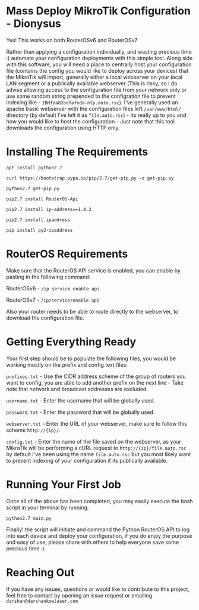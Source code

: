 # Mass Deploy MikroTik Configuration - Dionysus

Yes! This works on both RouterOSv6 and RouterOSv7

Rather than applying a configuration individually, and wasting precious time :) automate your configuration deployments with this simple tool. Along side with this software, you will need a place to centrally host your configuration file (contains the config you would like to deploy across your devices) that the MikroTik will import, generally either a local webserver on your local LAN segment or a publically available webserver (This is risky, so I do advise allowing access to the configuration file from your network only or use some random string prepended to the configration file to prevent indexing like - `IBHfda82odfafnda-ntp.auto.rsc`). I've generally used an apache basic webserver with the configuration files left `/var/www/html/` directory (by default I've left it as `file.auto.rsc`) - Its really up to you and how you would like to host the configuration - Just note that this tool downloads the configuration using HTTP only.


# Installing The Requirements

`apt install python2.7`

`curl https://bootstrap.pypa.io/pip/2.7/get-pip.py -o get-pip.py`

`python2.7 get-pip.py`

`pip2.7 install RouterOS-Api`

`pip2.7 install ip-address==1.4.2`

`pip2.7 install ipaddress`

`pip install py2-ipaddress`


# RouterOS Requirements

Make sure that the RouterOS API service is enabled, you can enable by pasting in the following command:

RouterOSv6 - `/ip service enable api`

RouterOSv7 - `/ip/service/enable api`

Also your router needs to be able to route directly to the webserver, to download the configuration file.


# Getting Everything Ready

Your first step should be to populate the following files, you would be working mostly on the prefix and config text files: 

`prefixes.txt` - Use the CIDR address scheme of the group of routers you want to config, you are able to add another prefix on the next line - Take note that network and broadcast addresses are excluded.

`username.txt` - Enter the username that will be globally used.

`password.txt` - Enter the password that will be globally used.

`webserver.txt` - Enter the URL of your webserver, make sure to follow this scheme `http://{ip}/`.

`config.txt` - Enter the name of the file saved on the webserver, as your MikroTik will be performing a cURL request to `http://{ip}/file.auto.rsc` by default I've been using the name `file.auto.rsc` but you most likely want to prevent indexing of your configuration if its publically available.


# Running Your First Job

Once all of the above has been completed, you may easily execute the bash script in your terminal by running:

`python2.7 main.py`

Finally! the script will initiate and command the Python RouterOS API to log into each device and deploy your configuration, if you do enjoy the purpose and easy of use, please share with others to help everyone save some precious time :)


# Reaching Out

If you have any issues, questions or would like to contribute to this project, feel free to contact by opening an issue request or emailing `darshan@darshankowlaser.com`
